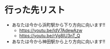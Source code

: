 # 行った先リスト

- あなたは今から浜町駅から下り方向に向います!!
  - https://youtu.be/ldV7AdewAzw
  - https://youtu.be/rVg8IU3nT_Q
- あなたは今から神田駅から上り方向に向います!!
